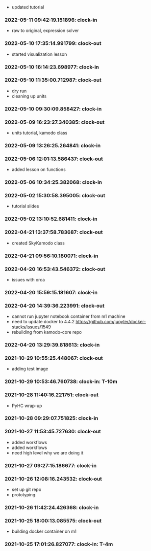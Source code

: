 * updated tutorial

### 2022-05-11 09:42:19.151896: clock-in

* raw to original, expression solver
### 2022-05-10 17:35:14.991799: clock-out

* started visualization lesson

### 2022-05-10 16:14:23.698977: clock-in

### 2022-05-10 11:35:00.712987: clock-out

* dry run
* cleaning up units

### 2022-05-10 09:30:09.858427: clock-in

### 2022-05-09 16:23:27.340385: clock-out

* units tutorial, kamodo class

### 2022-05-09 13:26:25.264841: clock-in

### 2022-05-06 12:01:13.586437: clock-out

* added lesson on functions

### 2022-05-06 10:34:25.382068: clock-in

### 2022-05-02 15:30:58.395005: clock-out

* tutorial slides

### 2022-05-02 13:10:52.681411: clock-in

### 2022-04-21 13:37:58.783687: clock-out

* created SkyKamodo class

### 2022-04-21 09:56:10.180071: clock-in

### 2022-04-20 16:53:43.546372: clock-out

* issues with orca

### 2022-04-20 15:59:15.181607: clock-in

### 2022-04-20 14:39:36.223991: clock-out

* cannot run jupyter notebook container from m1 machine
* need to update docker to 4.4.2 https://github.com/jupyter/docker-stacks/issues/1549
* rebuilding from kamodo-core repo

### 2022-04-20 13:29:39.818613: clock-in

### 2021-10-29 10:55:25.448067: clock-out

* adding test image

### 2021-10-29 10:53:46.760738: clock-in: T-10m 

### 2021-10-28 11:40:16.221751: clock-out

* PyHC wrap-up

### 2021-10-28 09:29:07.751825: clock-in

### 2021-10-27 11:53:45.727630: clock-out

* added workflows
* added workflows
* need high level why we are doing it

### 2021-10-27 09:27:15.186677: clock-in

### 2021-10-26 12:08:16.243532: clock-out

* set up git repo
* prototyping

### 2021-10-26 11:42:24.426368: clock-in

### 2021-10-25 18:00:13.085575: clock-out

* building docker container on m1

### 2021-10-25 17:01:26.827077: clock-in: T-4m 

